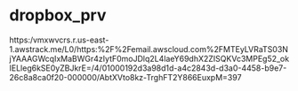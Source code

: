 # dropbox_prv

https:/vmxwvcrs.r.us-east-1.awstrack.me/L0/https:%2F%2Femail.awscloud.com%2FMTEyLVRaTS03NjYAAAGWcqIxMaBWGr4zIytF0moJDlq2L4laeY69dhX2ZISQKVc3MPEg52_okIELleg6kSE0yZBJkrE=/4/01000192d3a98d1d-a4c2843d-d3a0-4458-b9e7-26c8a8ca0f20-000000/AbtXVto8kz-TrghFT2Y866EuxpM=397
